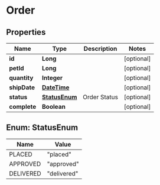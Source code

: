 
# Order

## Properties
Name | Type | Description | Notes
------------ | ------------- | ------------- | -------------
**id** | **Long** |  |  [optional]
**petId** | **Long** |  |  [optional]
**quantity** | **Integer** |  |  [optional]
**shipDate** | [**DateTime**](DateTime.md) |  |  [optional]
**status** | [**StatusEnum**](#StatusEnum) | Order Status |  [optional]
**complete** | **Boolean** |  |  [optional]


<a name="StatusEnum"></a>
## Enum: StatusEnum
Name | Value
---- | -----
PLACED | &quot;placed&quot;
APPROVED | &quot;approved&quot;
DELIVERED | &quot;delivered&quot;



